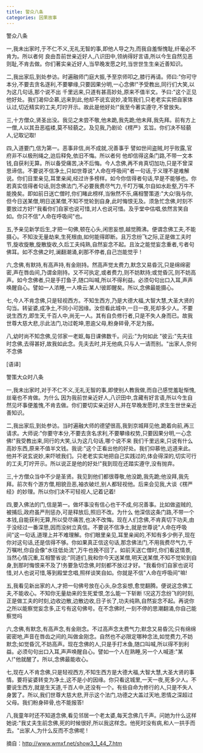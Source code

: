 ```yaml
---
title: 警众八条
categories: 因果故事
---
```


	   
警众八条

一,我未出家时,于不仁不义,无礼无智的事,即他人导之为,而我自羞惭愧耻,纤毫必不肯为。所以者何 良由吾前世亲近好人,八识田中,领纳得好言语,所以今生自然见恶则耻,不肯去做。你们著实亲近好人,当早晚发愿之时,当世世生生亲近善知识。

二,我出家后,到处参访。时遍融师门庭大振,予至京师叩之,膝行再请。师曰:"你可守本分,不要去贪名逐利,不要攀缘,只要因果分明,一心念佛!"予受教出,同行们大笑,以为这几句话,那个说不出 千里远来,只道有甚高妙处,原来不值半文。予曰:"这个正见他好处。我们渴仰企慕,远来到此,他却不说玄说妙,凌驾我们,只老老实实把自家体认过,切近精实的工夫,叮咛开示。故此是他好处!"我至今著实遵守,不曾放失。

三,十方僧众,贤圣出没。我见之未尝不敬,他未跪,我先跪;他未拜,我先拜。前有方上一僧,人以其丑恶褴褛,莫不轻藐之。及见我,乃剧论《楞严》玄旨。你们决不轻藐人,记取记取!

四,入道要门,信为第一。恶事非信,尚不成就,况善事乎 譬如世间盗贼,时乎败露,官府非不以极刑绳之,迨后释免,依旧不悔。所以者何 他却信得这条门路,不带一文本钱,自获利无算。所以备受痛苦,决不后悔。今人念佛,再不肯真切加功,只是不曾深思谛信。不要说不信净土,只如世尊说"人命在呼吸间"者一句话,于义理不是难解说。你们目里亲见,耳里亲闻,经过许多榜样。如今你信得者句话,早是不能够也。你若真实信得者句话,则念佛法门,不必要我费尽气力,千叮万嘱,尔自如水赴壑,万牛不能挽矣。即如前日送亡僧时,你们睹此榜样,当愀然不乐,痛相警策道:"大众!我与你,但今日送某僧,明日送某僧,不知不觉轮到自身,此时悔恨无及。须急忙念佛,时刻不要放过方好!"我看你们自家也说可惜,对人也说可惜。及乎堂中估唱,依然言笑自如。你只不信"人命在呼吸间"也。

五,予亲见新学后生,才把一句佛,顿在心头,闲思妄想,越觉腾沸。便谓念佛工夫,不能摄心。不知汝无量劫来,生死根由,如何能得即断。且万念纷飞之际,正是做工夫时节,旋收旋散,旋散旋收,久后工夫纯熟,自然妄念不起。且汝之能觉妄念重者,亏者句佛耳。如不念佛之时,澜翻潮涌,刹那不停者,自己岂能觉乎 !

六,念佛,有默持,有高声持,有金刚持。然高声觉太费力,默念又易昏沉,只是绵绵密密,声在唇齿间,乃谓金刚持。又不可执定,或者费力,则不妨默持;或觉昏沉,则不妨高声。如今念佛者,只是手打鱼子,随口叫喊,所以不得利益。必须句句出口入耳,声声唤醒自心。譬如一人浓睡,一人唤云:某人!彼即醒矣。所以,念佛最能摄心。

七,今人不肯念佛,只是轻视西方。不知生西方,乃是大德大福,大智大慧,大圣大贤的勾当。转娑婆,成净土,不同小可因缘。汝但看此城中,一日一夜,死却多少人。不要说生西方,即生天,千百人中,尚无一人。其有自负修行者,只是不失人身而已。故我世尊大慈大悲,示此法门,功过乾坤,恩逾父母,粉身碎骨,不足为报。

八,幼时尚不知念佛,见邻家一老妪,每日课佛数千。问云:"为何如此 "彼云:"先夫往时念佛,去得甚好,故我如此念。先夫去时,并无他病,只与人一请而别。"出家人,奈何不念佛

[语译]

警策大众时八条

一,我未出家时,对于不仁不义,无礼无智的事,即使别人教我做,而自己感觉羞耻惭愧,丝毫也不肯做。为什么 因为我前世亲近好人,八识田中,含藏有好言语,所以今生自然见坏事便羞愧,不肯去做。你们要切实亲近好人,并在早晚发愿时,求生生世世亲近善知识。

二,我出家后,到处参访。当时遍融大师的德望很高,我到京城拜见他,跪着向前,再三请求。大师说:"你要守本分,不要去贪名求利,不要攀缘权势,只要因果分明,一心念佛!"我受教出来,同行的大笑,认为这几句话,哪个说不来 我们千里远来,只说有什么高妙东西,原来不值半文钱。我说:"这个正看出他的好处。我们仰慕他,远道来此。他并不说玄说妙,来吓唬我们。只老老实实地把自己实践过的,体会得深的,切实可行的工夫,叮咛开示。所以说正是他的好处!"我到现在还踏实遵守,没有抛弃。

三,十方僧众当中不少是圣贤。我见到他们都很尊敬,他没跪,我先跪;他没拜,我先拜。前次有个游方僧,相貌丑恶,袖衣破烂,别人都轻视他。后来会见我,大谈《楞严经》的妙理。所以你们决不可轻视人,记着记着!

四,要入佛法的门,信是第一。做坏事没有信心也干不成,何况善事。比如做盗贼的,被捕后,政府虽严刑惩办,可是释放后,照旧不改。为什么 他深信这条门路,不带一个本钱,自能获利无算,所以受尽痛苦,也决不改悔。现在人们念佛,不肯真切下功夫,由于没经过一番深思,因而没树立真信。不要说不信净土,就是世尊说"人命在呼吸间"这一句话,道理上并不难理解。你们眼里亲见,耳里亲闻的,不知有多少例子,现在你对这句话,还是信得不够。你如果真正信这句话,那念佛法门,不用我费尽气力,千万嘱咐,你自会像"水往低处流",万牛也挽不回了。如前天送亡僧时,你们看这情景,当然心情沉重,互相警省说:"同道们,我和你今天送某僧,明天送某僧,不知不觉轮到自身,到那时悔恨来不及了!务要急切念佛,时刻都不放过才好。"我看你们自家也说可惜,对人也说可惜,等到殿堂念唱,照样谈笑自如。你就是不信"人命在呼吸间"嘛!

五,我看见新出家的人,才把一句佛号放在心头,杂念妄想,愈觉翻腾。便说这念佛工夫,不能收心。不知你无量劫来的生死爱恨,怎么能一下斩断 !况这万念纷飞的时刻,正是做工夫的时刻,边收边散,边散边收,日子长了,功夫纯熟,自然妄念不起。再说你之所以能察觉妄念多,正亏有这句佛号。在不念佛时,一刻不停的思潮翻涌,你自己能察觉吗

六,念佛,有默念,有高声念,有金刚念。不过高声念太费气力;默念又易昏沉;只有绵绵密密地,声音在唇齿之间的,叫做金刚念。自然也不必限定哪种念法,如觉费力,不妨默念;如觉昏沉,不妨高声。现在念佛的人,只是手打木鱼,随口叫喊,所以得不到利益。必须句句出口入耳,声声唤醒自心。譬如一个人在熟睡,另一个人喊道:"某人!"他就醒了。所以,念佛最能收心。

七,现在人不肯念佛,只是轻视西方,不知生西方是大德大福,大智大慧,大圣大贤的事情。要将娑婆转变为净土,这不是小的因缘。你只看这城里,一天一夜,死多少人。不要说生西方,就是生天道,千百人中,还没有一个。有些自命为修行的人,只是不失人身罢了。所以,我们世尊大慈大悲,开示这个法门,功德之大盖过天地,恩情之深超过父母。我们粉身碎骨,也不能报答!

八,我童年时还不知道念佛,看见邻居一个老太婆,每天念佛几千声。问她为什么这样 她说:"我丈夫生前念佛,死的时候很好,所以我这样念。他死时没有病,和人一拱手而去。"出家人,为什么反而不念佛呢 !


摘自：http://www.wmxf.net/show3_1_44_7.htm